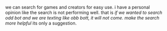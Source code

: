 we can search for games and creators for easy use. i have a personal opinion like the search is not performing well. that is _if we wanted to search odd bot and we are texting like obb bott, it will not come. make the search more helpful_ its only a suggestion.
